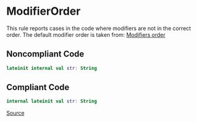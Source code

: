 # ModifierOrder

This rule reports cases in the code where modifiers are not in the correct order. The default modifier order is
taken from: [Modifiers order](https://kotlinlang.org/docs/coding-conventions.html#modifiers-order)

## Noncompliant Code

```kotlin
lateinit internal val str: String
```
## Compliant Code

```kotlin
internal lateinit val str: String
```

[Source](https://detekt.github.io/detekt/style.html#modifierorder)
